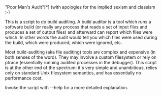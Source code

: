 "Poor Man's Audit"[*] (with apologies for the implied sexism and classism :-)

This is a script to do build auditing. A build auditor is a tool which
runs a software build (or really any process that reads a set of input
files and produces a set of output files) and afterward can report which
files were which. In other words the audit would tell you which files were
used during the build, which were produced, which were ignored, etc.

Most build-auditing (aka file auditing) tools are complex and expensive
(in both senses of the word). They may involve a custom filesystem or rely
on ptrace (essentially running audited processes in the debugger).  This
script is at the other end of the spectrum: it's very simple and
unambitious, relies only on standard Unix filesystem semantics, and has
essentially no performance cost.

Invoke the script with --help for a more detailed explanation.
